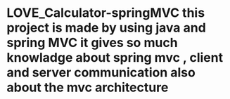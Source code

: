 # LOVE_Calculator-springMVC this project is made by using java and spring MVC it gives so much knowladge about spring mvc , client and server communication also about the mvc architecture
